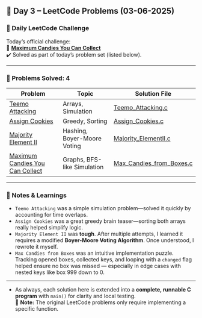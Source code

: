 ## 📅 Day 3 – LeetCode Problems (03-06-2025)

### 🌟 Daily LeetCode Challenge  
Today’s official challenge:  
🔹 **[Maximum Candies You Can Collect](https://leetcode.com/problems/maximum-candies-you-can-get-from-boxes)**  
✔️ Solved as part of today’s problem set (listed below).

---

### 🧠 Problems Solved: 4

| Problem                                                                                      | Topic                                | Solution File                                           |
|----------------------------------------------------------------------------------------------|--------------------------------------|---------------------------------------------------------|
| [Teemo Attacking](https://leetcode.com/problems/teemo-attacking)                             | Arrays, Simulation                   | [Teemo_Attacking.c](Teemo_Attacking.c)                 |
| [Assign Cookies](https://leetcode.com/problems/assign-cookies)                               | Greedy, Sorting                      | [Assign_Cookies.c](Assign_Cookies.c)                   |
| [Majority Element II](https://leetcode.com/problems/majority-element-ii)                     | Hashing, Boyer-Moore Voting          | [Majority_ElementII.c](Majority_ElementII.c)           |
| [Maximum Candies You Can Collect](https://leetcode.com/problems/maximum-candies-you-can-get-from-boxes) | Graphs, BFS-like Simulation | [Max_Candies_from_Boxes.c](Max_Candies_from_Boxes.c)   |

---

### 📘 Notes & Learnings

- `Teemo Attacking` was a simple simulation problem—solved it quickly by accounting for time overlaps.
- `Assign Cookies` was a great greedy brain teaser—sorting both arrays really helped simplify logic.
- `Majority Element II` was **tough**. After multiple attempts, I learned it requires a modified **Boyer-Moore Voting Algorithm**. Once understood, I rewrote it myself.
- `Max Candies from Boxes` was an intuitive implementation puzzle. Tracking opened boxes, collected keys, and looping with a `changed` flag helped ensure no box was missed — especially in edge cases with nested keys like box 999 down to 0.

---

- As always, each solution here is extended into a **complete, runnable C program** with `main()` for clarity and local testing.  
📌 **Note:** The original LeetCode problems only require implementing a specific function.
